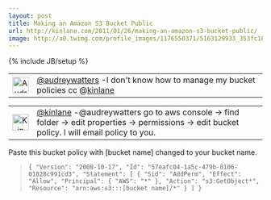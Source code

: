 ```yaml
---
layout: post
title: Making an Amazon S3 Bucket Public
url: http://kinlane.com/2011/01/26/making-an-amazon-s3-bucket-public/
image: http://a0.twimg.com/profile_images/1176550371/5163129933_353fc10a38_m_normal.jpg
---
```

{% include JB/setup %}
<table cellspacing="5" cellpadding="5">
     <tbody>
          <tr>
               <td align="center" valign="middle">
                    <img src="http://a0.twimg.com/profile_images/1176550371/5163129933_353fc10a38_m_normal.jpg" alt="Audrey Watters" width="32" height="32" />
               </td>
               <td align="left">
                    <a title="Audrey Watters" href="http://twitter.com/!/audreywatters">@audreywatters</a> -I don't know how to manage my bucket policies cc @<a rel="nofollow" href="http://twitter.com/kinlane">kinlane</a>
               </td>
          </tr>
     </tbody>
</table>
<table cellspacing="5" cellpadding="5">
     <tbody>
          <tr>
               <td align="center" valign="middle">
                    <img src="http://a0.twimg.com/profile_images/1100759006/kinlane_normal.jpg" alt="Kin Lane" width="32" height="32" />
               </td>
               <td align="left">
                    <a title="Kin Lane" href="http://twitter.com/!/kinlane">@kinlane</a> -@audreywatters go to aws console -&gt; find folder -&gt; edit properties -&gt; permissions -&gt; edit bucket policy. I will email policy to you.
               </td>
          </tr>
     </tbody>
</table>Paste this bucket policy with [bucket name] changed to your bucket name.
<blockquote>
     <code>{ "Version": "2008-10-17", "Id": "57eafc04-1a5c-479b-8106-01828c991cd3", "Statement": [ { "Sid": "AddPerm", "Effect": "Allow", "Principal": { "AWS": "*" }, "Action": "s3:GetObject*", "Resource": "arn:aws:s3:::[bucket name]/*" } ] }</code>
</blockquote>